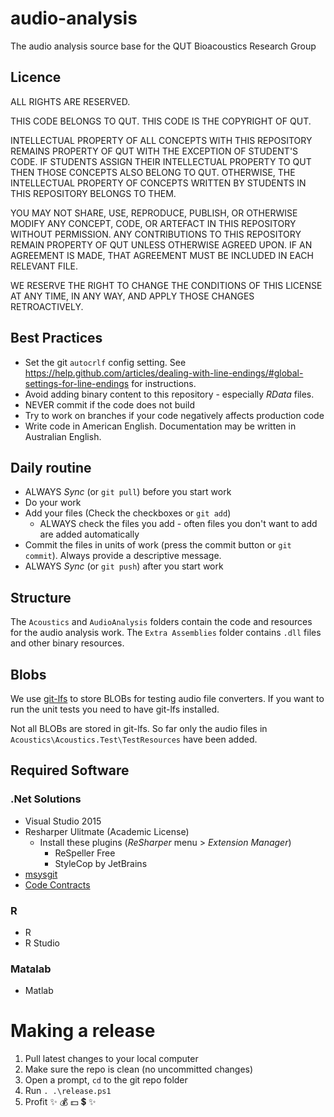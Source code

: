 # audio-analysis

The audio analysis source base for the QUT Bioacoustics Research Group

## Licence

ALL RIGHTS ARE RESERVED.

THIS CODE BELONGS TO QUT. THIS CODE IS THE COPYRIGHT OF QUT.

INTELLECTUAL PROPERTY OF ALL CONCEPTS WITH THIS REPOSITORY REMAINS PROPERTY OF QUT WITH THE EXCEPTION OF STUDENT'S CODE.
IF STUDENTS ASSIGN THEIR INTELLECTUAL PROPERTY TO QUT THEN THOSE CONCEPTS ALSO BELONG TO QUT.
OTHERWISE, THE INTELLECTUAL PROPERTY OF CONCEPTS WRITTEN BY STUDENTS IN THIS REPOSITORY BELONGS TO THEM.

YOU MAY NOT SHARE, USE, REPRODUCE, PUBLISH, OR OTHERWISE MODIFY ANY CONCEPT, CODE, OR ARTEFACT IN THIS REPOSITORY WITHOUT PERMISSION.
ANY CONTRIBUTIONS TO THIS REPOSITORY REMAIN PROPERTY OF QUT UNLESS OTHERWISE AGREED UPON. IF AN AGREEMENT IS MADE, THAT AGREEMENT MUST
BE INCLUDED IN EACH RELEVANT FILE.

WE RESERVE THE RIGHT TO CHANGE THE CONDITIONS OF THIS LICENSE AT ANY TIME, IN ANY WAY, AND APPLY THOSE CHANGES RETROACTIVELY.

## Best Practices

- Set the git `autocrlf` config setting. See <https://help.github.com/articles/dealing-with-line-endings/#global-settings-for-line-endings> for instructions.
- Avoid adding binary content to this repository - especially _RData_ files.
- NEVER commit if the code does not build
- Try to work on branches if your code negatively affects production code
- Write code in American English. Documentation may be written in Australian English.

## Daily routine

- ALWAYS _Sync_ (or `git pull`) before you start work
- Do your work
- Add your files (Check the checkboxes or `git add`)
  - ALWAYS check the files you add - often files you don't want to add are added automatically
- Commit the files in units of work (press the commit button or `git commit`). Always provide a descriptive message.
- ALWAYS _Sync_ (or `git push`) after you start work


## Structure

The `Acoustics` and `AudioAnalysis` folders contain the code and resources for
the audio analysis work.  The `Extra Assemblies` folder contains `.dll` files
and other binary resources.


## Blobs

We use [git-lfs](https://git-lfs.github.com/) to store BLOBs for testing audio
file converters. If you want to run the unit tests you need to have git-lfs 
installed.

Not all BLOBs are stored in git-lfs. So far only the audio files in 
`Acoustics\Acoustics.Test\TestResources` have been added.

## Required Software

### .Net Solutions

- Visual Studio 2015
- Resharper Ulitmate (Academic License)
  - Install these plugins (_ReSharper_ menu > _Extension Manager_)
    - ReSpeller Free
    - StyleCop by JetBrains
- [msysgit](https://git-for-windows.github.io/)
- [Code Contracts](https://visualstudiogallery.msdn.microsoft.com/1ec7db13-3363-46c9-851f-1ce455f66970)

### R
	
- R
- R Studio

### Matalab

- Matlab

# Making a release

 1. Pull latest changes to your local computer
 2. Make sure the repo is clean (no uncommitted changes)
 8. Open a prompt, `cd` to the git repo folder
 9. Run `. .\release.ps1`
 10. Profit :sparkles: :moneybag: :dollar: :heavy_dollar_sign: :sparkles:
